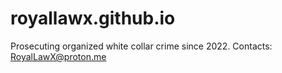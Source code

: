# royallawx.github.io
Prosecuting organized white collar crime since 2022.   Contacts: RoyalLawX@proton.me
